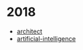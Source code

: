 # 2018
  
 - [architect](architect/architect.md)
 - [artificial-intelligence](artificial-intelligence/artificial-intelligence.md) 